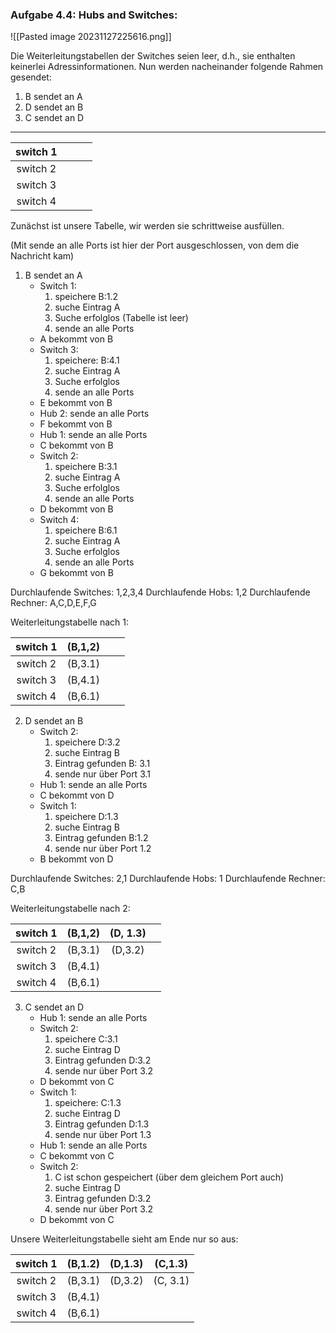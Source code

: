  ### Aufgabe 4.4: Hubs and Switches:

![[Pasted image 20231127225616.png]]

Die Weiterleitungstabellen der Switches seien leer, d.h., sie enthalten keinerlei Adressinformationen.
Nun werden nacheinander folgende Rahmen gesendet:

1. B sendet an A
2. D sendet an B
3. C sendet an D

---

| switch 1 |     |     |     |
|:--------:| :---: | :---: | :---: |
| switch 2 |     |     |     |
| switch 3 |     |     |     |
| switch 4 |     |     |     |
Zunächst ist unsere Tabelle, wir werden sie schrittweise ausfüllen.

(Mit sende an alle Ports ist hier der Port ausgeschlossen, von dem die Nachricht kam)

1. B sendet an A
	- Switch 1: 
		1. speichere B:1.2
		2. suche Eintrag A
		3. Suche erfolglos (Tabelle ist leer)
		4. sende an alle Ports
	- A bekommt von B
	- Switch 3:
		1. speichere: B:4.1
		2. suche Eintrag A
		3. Suche erfolglos
		4. sende an alle Ports
	- E bekommt von B
	- Hub 2: sende an alle Ports
	- F bekommt von B
	- Hub 1: sende an alle Ports
	- C bekommt von B
	- Switch 2:
		1. speichere B:3.1
		2. suche Eintrag A
		3. Suche erfolglos
		4. sende an alle Ports
	- D bekommt von B
	- Switch 4:
		1. speichere B:6.1
		2. suche Eintrag A
		3. Suche erfolglos
		4. sende an alle Ports
	- G bekommt von B

Durchlaufende Switches: 1,2,3,4
Durchlaufende Hobs: 1,2
Durchlaufende Rechner: A,C,D,E,F,G

Weiterleitungstabelle nach 1:

| switch 1 | (B,1,2) |     |     |
|:--------:|:-------:|:---:|:---:|
| switch 2 | (B,3.1) |     |     |
| switch 3 | (B,4.1) |     |     |
| switch 4 | (B,6.1) |     |     |

2. D sendet an B
	- Switch 2:
		1. speichere D:3.2
		2. suche Eintrag B
		3. Eintrag gefunden B: 3.1
		4. sende nur über Port 3.1
	- Hub 1: sende an alle Ports
	- C bekommt von D
	- Switch 1:
		1. speichere D:1.3
		2. suche Eintrag B
		3. Eintrag gefunden B:1.2
		4. sende nur über Port 1.2
	- B bekommt von D

Durchlaufende Switches: 2,1
Durchlaufende Hobs: 1
Durchlaufende Rechner: C,B 


Weiterleitungstabelle nach 2:

| switch 1 | (B,1,2) | (D, 1.3) |     |
|:--------:|:-------:|:--------:|:---:|
| switch 2 | (B,3.1) | (D,3.2)  |     |
| switch 3 | (B,4.1) |          |     |
| switch 4 | (B,6.1) |          |     |

3. C sendet an D
	- Hub 1: sende an alle Ports
	- Switch 2:
		1. speichere C:3.1
		2. suche Eintrag D
		3. Eintrag gefunden D:3.2
		4. sende nur über Port 3.2
	- D bekommt von C
	- Switch 1:
		1. speichere: C:1.3
		2. suche Eintrag D
		3. Eintrag gefunden D:1.3
		4. sende nur über Port 1.3
	- Hub 1: sende an alle Ports
	- C bekommt von C
	- Switch 2:
		1. C ist schon gespeichert (über dem gleichem Port auch)
		2. suche Eintrag D 
		3. Eintrag gefunden D:3.2
		4. sende nur über Port 3.2
	- D bekommt von C

Unsere Weiterleitungstabelle sieht am Ende nur so aus:

| switch 1 | (B,1.2) | (D,1.3) | (C,1.3)  |
|:--------:|:-------:|:-------:|:--------:|
| switch 2 | (B,3.1) | (D,3.2) | (C, 3.1) | 
| switch 3 | (B,4.1) |         |          |
| switch 4 | (B,6.1) |         |          |